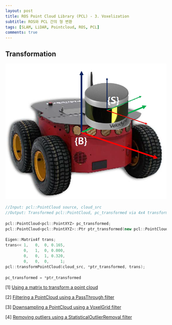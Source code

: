 ```yaml
---
layout: post
title: ROS Point Cloud Library (PCL) - 3. Voxelization
subtitle: ROS와 PCL 간의 형 변환
tags: [SLAM, LiDAR, Pointcloud, ROS, PCL]
comments: true
---
```



## Transformation
![tf](/img/pcl_robot_sensor.PNG)

```cpp
//Input: pcl::PointCloud source, cloud_src
//Output: Transformed pcl::PointCloud, pc_transformed via 4x4 transformation matrix

pcl::PointCloud<pcl::PointXYZ> pc_transformed;
pcl::PointCloud<pcl::PointXYZ>::Ptr ptr_transformed(new pcl::PointCloud<pcl::PointXYZ>);

Eigen::Matrix4f trans;
trans<< 1,   0,  0, 0.165,
        0,   1,  0, 0.000,
        0,   0,  1, 0.320,
        0,   0,  0,     1;
pcl::transformPointCloud(cloud_src, *ptr_transformed, trans);

pc_transformed = *ptr_transformed
```

<script src="https://gist.github.com/LimHyungTae/ddd6f5cd6c2507a86388bd1b703e0cbb.js"></script>

[1] [Using a matrix to transform a point cloud](http://pointclouds.org/documentation/tutorials/matrix_transform.php)

[2] [Filtering a PointCloud using a PassThrough filter](http://pointclouds.org/documentation/tutorials/passthrough.php)

[3] [Downsampling a PointCloud using a VoxelGrid filter](http://pointclouds.org/documentation/tutorials/voxel_grid.php)

[4] [Removing outliers using a StatisticalOutlierRemoval filter](http://pointclouds.org/documentation/tutorials/statistical_outlier.php)



